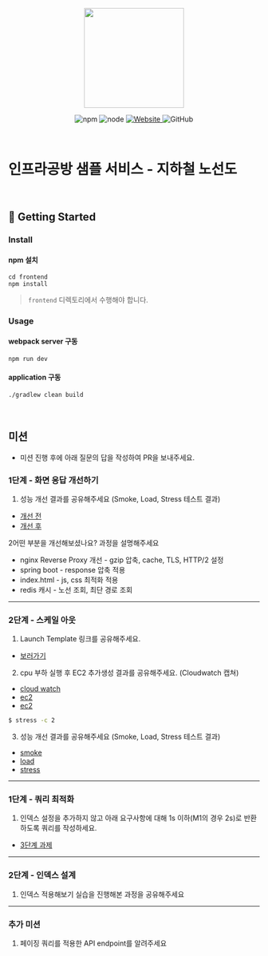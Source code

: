<p align="center">
    <img width="200px;" src="https://raw.githubusercontent.com/woowacourse/atdd-subway-admin-frontend/master/images/main_logo.png"/>
</p>
<p align="center">
  <img alt="npm" src="https://img.shields.io/badge/npm-%3E%3D%205.5.0-blue">
  <img alt="node" src="https://img.shields.io/badge/node-%3E%3D%209.3.0-blue">
  <a href="https://edu.nextstep.camp/c/R89PYi5H" alt="nextstep atdd">
    <img alt="Website" src="https://img.shields.io/website?url=https%3A%2F%2Fedu.nextstep.camp%2Fc%2FR89PYi5H">
  </a>
  <img alt="GitHub" src="https://img.shields.io/github/license/next-step/atdd-subway-service">
</p>

<br>

# 인프라공방 샘플 서비스 - 지하철 노선도

<br>

## 🚀 Getting Started

### Install
#### npm 설치
```
cd frontend
npm install
```
> `frontend` 디렉토리에서 수행해야 합니다.

### Usage
#### webpack server 구동
```
npm run dev
```
#### application 구동
```
./gradlew clean build
```
<br>

## 미션

* 미션 진행 후에 아래 질문의 답을 작성하여 PR을 보내주세요.


### 1단계 - 화면 응답 개선하기
1. 성능 개선 결과를 공유해주세요 (Smoke, Load, Stress 테스트 결과)
- [개선 전](ground/camp-pro/infra-subway-performance/docs/step1/before)
- [개선 후](ground/camp-pro/infra-subway-performance/docs/step1/after)

2어떤 부분을 개선해보셨나요? 과정을 설명해주세요
- nginx Reverse Proxy 개선 - gzip 압축, cache, TLS, HTTP/2 설정
- spring boot - response 압축 적용
- index.html - js, css 최적화 적용
- redis 캐시 - 노선 조회, 최단 경로 조회
---

### 2단계 - 스케일 아웃

1. Launch Template 링크를 공유해주세요.
- [보러가기](https://ap-northeast-2.console.aws.amazon.com/ec2/v2/home?region=ap-northeast-2#LaunchTemplateDetails:launchTemplateId=lt-0e2d8b415f45e9a03)

2. cpu 부하 실행 후 EC2 추가생성 결과를 공유해주세요. (Cloudwatch 캡쳐)
- [cloud watch](./docs/step2/cloud_watch_dashboard.png)
- [ec2](./docs/step2/ec2.png)
- [ec2](./docs/step2/auto_scaling.png)

```sh
$ stress -c 2
```

3. 성능 개선 결과를 공유해주세요 (Smoke, Load, Stress 테스트 결과)
- [smoke](./docs/step2/smoke_result.png)
- [load](./docs/step2/load_result.png)
- [stress](./docs/step2/stress_result.png)

---

### 1단계 - 쿼리 최적화

1. 인덱스 설정을 추가하지 않고 아래 요구사항에 대해 1s 이하(M1의 경우 2s)로 반환하도록 쿼리를 작성하세요.
- [3단계 과제](./docs/step3/step3.md)

---

### 2단계 - 인덱스 설계

1. 인덱스 적용해보기 실습을 진행해본 과정을 공유해주세요

---

### 추가 미션

1. 페이징 쿼리를 적용한 API endpoint를 알려주세요
